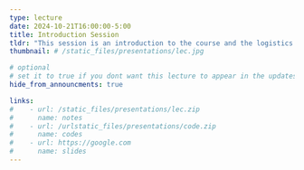 ```yaml
---
type: lecture
date: 2024-10-21T16:00:00-5:00
title: Introduction Session
tldr: "This session is an introduction to the course and the logistics."
thumbnail: # /static_files/presentations/lec.jpg

# optional
# set it to true if you dont want this lecture to appear in the updates section
hide_from_announcments: true

links: 
#    - url: /static_files/presentations/lec.zip
#      name: notes
#    - url: /urlstatic_files/presentations/code.zip
#      name: codes
#    - url: https://google.com
#      name: slides
---
```


[//]: # (**Suggested Readings:**)

[//]: # (- [Readings 1]&#40;http://example.com&#41;)

[//]: # (- [Readings 2]&#40;http://example.com&#41;)
